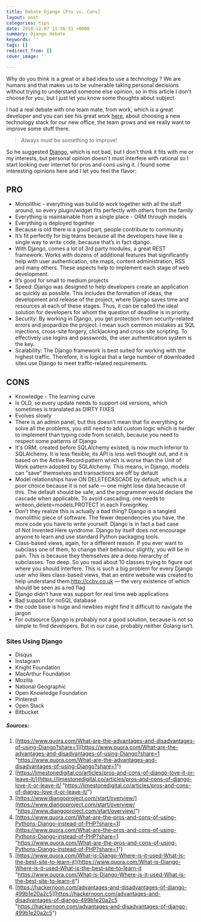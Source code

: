 ```yaml
---
title: Debate Django [Pro vs. Cons]
layout: post
categories: tips
date: 2018-12-07 11:56:51 +0000
summary: Django debate
keywords: ''
tags: []
redirect_from: []
cover_image: ''

---
```

Why do you think is a great or a bad idea to use a technology ? We are humans and that makes us to be vulnerable taking personal decisions without trying to understand someone else opinion, so in this article I don't choose for you, but I just let you know some thoughts about subject

I had a real debate with one team mate, from work, which is a great developer and you can see his great work [here](https://github.com/Xzya), about choosing a new technology stack for our new office, the team grows and we really want to improve some stuff there.

> Always must be something to improve!

So he suggested [Django](https://www.djangoproject.com/), which is not bad, but I don't think it fits with me or my interests, but personal opinion doesn't must interfere with rational so I start looking over internet for pros and cons using it. I found some interesting opinions here and I let you feel the flavor:

## PRO

* Monolithic - everything was build to work together with all the stuff around, so every plugin/widget fits perfectly with others from the family
* Everything is maintainable from a single place - ORM through models
* Everything is deployed together
* Because is old there is a good part, people contribute to community
* It’s fit perfectly for big teams because all the developers have like a single way to write code, because that’s in fact django..
* With Django, comes a lot of 3rd party modules, a great REST framework. Works with dozens of additional features that significantly help with user authentication, site maps, content administration, RSS and many others. These aspects help to implement each stage of web development.
* It’s good for small to medium projects
* Speed: Django was designed to help developers create an application as quickly as possible. This includes the formation of ideas, the development and release of the project, where Django saves time and resources at each of these stages. Thus, it can be called the ideal solution for developers for whom the question of deadline is in priority.
* Security: By working in Django, you get protection from security-related errors and jeopardize the project. I mean such common mistakes as SQL injections, cross-site forgery, clickjacking and cross-site scripting. To effectively use logins and passwords, the user authentication system is the key.
* Scalability: The Django framework is best suited for working with the highest traffic. Therefore, it is logical that a large number of downloaded sites use Django to meet traffic-related requirements.

## CONS

* Knowledge - The learning curve
* Is OLD, so every update needs to support old versions, which sometimes is translated as DIRTY FIXES
* Evolves slowly
* There is an admin panel, but this doesn’t mean that fix everything or solve all the problems, you still need to add custom logic which is harder to implement than typing code from scratch, because you need to respect some patterns of Django
* It's ORM, created before SQLAlchemy existed, is now much inferior to SQLAlchemy. It is less flexible, its API is less well thought out, and it is based on the Active Record pattern which is worse than the Unit of Work pattern adopted by SQLAlchemy. This means, in Django, models can “save” themselves and transactions are off by default
* Model relationships have ON DELETECASCADE by default, which is a poor choice because it is not safe ― one might lose data because of this. The default should be safe, and the programmer would declare the cascade when applicable. To avoid cascading, one needs to writeon_delete=models.PROTECT in each ForeignKey.
* Don’t they realize this is actually a bad thing? Django is a tangled monolithic piece of software. The fewer dependencies you have, the more code you have to write yourself. Django is in fact a bad case of Not Invented Here syndrome. Django by itself does not encourage anyone to learn and use standard Python packaging tools.
* Class-based views, again, for a different reason. If you ever want to subclass one of them, to change their behaviour slightly, you will be in pain. This is because they themselves are a deep hierarchy of subclasses. Too deep. So you read about 10 classes trying to figure out where you should interfere. This is such a big problem for every Django user who likes class-based views, that an entire website was created to help understand them:http://ccbv.co.uk ― the very existence of which should be seen as a red flag
* Django didn't have was support for real time web applications
* Bad support for noSQL database
* the code base is huge and newbies might find it difficult to navigate the jargon
* For outsource Django is probably not a good solution, because is not so simple to find developers. But in our case, probably neither Golang isn’t.

### Sites Using Django

* Disqus
* Instagram
* Knight Foundation
* MacArthur Foundation
* Mozilla
* National Geographic
* Open Knowledge Foundation
* Pinterest
* Open Stack
* Bitbucket

##### Sources:

1. [https://www.quora.com/What-are-the-advantages-and-disadvantages-of-using-Django?share=1](https://www.quora.com/What-are-the-advantages-and-disadvantages-of-using-Django?share=1 "https://www.quora.com/What-are-the-advantages-and-disadvantages-of-using-Django?share=1")
2. [https://limestonedigital.co/articles/pros-and-cons-of-django-love-it-or-leave-it/](https://limestonedigital.co/articles/pros-and-cons-of-django-love-it-or-leave-it/ "https://limestonedigital.co/articles/pros-and-cons-of-django-love-it-or-leave-it/")
3. [https://www.djangoproject.com/start/overview/](https://www.djangoproject.com/start/overview/ "https://www.djangoproject.com/start/overview/")
4. [https://www.quora.com/What-are-the-pros-and-cons-of-using-Pythons-Django-instead-of-PHP?share=1](https://www.quora.com/What-are-the-pros-and-cons-of-using-Pythons-Django-instead-of-PHP?share=1 "https://www.quora.com/What-are-the-pros-and-cons-of-using-Pythons-Django-instead-of-PHP?share=1")
5. [https://www.quora.com/What-is-Django-Where-is-it-used-What-is-the-best-site-to-learn-it](https://www.quora.com/What-is-Django-Where-is-it-used-What-is-the-best-site-to-learn-it "https://www.quora.com/What-is-Django-Where-is-it-used-What-is-the-best-site-to-learn-it")
6. [https://hackernoon.com/advantages-and-disadvantages-of-django-499b1e20a2c5](https://hackernoon.com/advantages-and-disadvantages-of-django-499b1e20a2c5 "https://hackernoon.com/advantages-and-disadvantages-of-django-499b1e20a2c5")